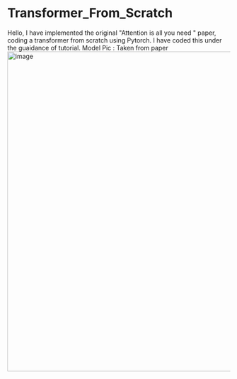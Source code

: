 # Transformer_From_Scratch
Hello, I have implemented the original "Attention is all you need " paper, coding a transformer from scratch using Pytorch. I have coded this under the guaidance of tutorial.
Model Pic : Taken from paper
<img width="649" height="721" alt="image" src="https://github.com/user-attachments/assets/8cc12613-d63a-4260-8b3d-34bff36b56c5" />

